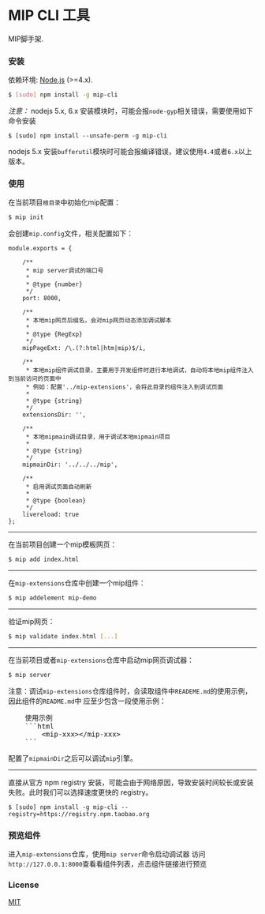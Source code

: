 # MIP CLI 工具

MIP脚手架.

### 安装

依赖环境: [Node.js](https://nodejs.org/en/) (>=4.x).

``` bash
$ [sudo] npm install -g mip-cli
```
*注意：*
nodejs 5.x, 6.x 安装模块时，可能会报`node-gyp`相关错误，需要使用如下命令安装

```
$ [sudo] npm install --unsafe-perm -g mip-cli
```
nodejs 5.x 安装`bufferutil`模块时可能会报编译错误，建议使用`4.4`或者`6.x`以上版本。

### 使用

在当前项目`根目录`中初始化mip配置：

``` bash
$ mip init
```
会创建`mip.config`文件，相关配置如下：

```
module.exports = {

    /**
     * mip server调试的端口号
     *
     * @type {number}
     */
    port: 8000,

    /**
     * 本地mip网页后缀名，会对mip网页动态添加调试脚本
     *
     * @type {RegExp}
     */
    mipPageExt: /\.(?:html|htm|mip)$/i,

    /**
     * 本地mip组件调试目录，主要用于开发组件时进行本地调试，自动将本地mip组件注入到当前访问的页面中
     * 例如：配置'../mip-extensions'，会将此目录的组件注入到调试页面
     *
     * @type {string}
     */
    extensionsDir: '',

    /**
     * 本地mipmain调试目录，用于调试本地mipmain项目
     *
     * @type {string}
     */
    mipmainDir: '../../../mip',

    /**
     * 启用调试页面自动刷新
     *
     * @type {boolean}
     */
    livereload: true
};
```

----
在当前项目创建一个mip模板网页：

``` bash
$ mip add index.html
```
----
在`mip-extensions`仓库中创建一个mip组件：

``` bash
$ mip addelement mip-demo
```
----
验证mip网页：

``` bash
$ mip validate index.html [...]
```
----
在当前项目或者`mip-extensions`仓库中启动mip网页调试器：

``` bash
$ mip server
```

注意：调试`mip-extensions`仓库组件时，会读取组件中`READEME.md`的使用示例，因此组件的`README.md`中
应至少包含一段使用示例：
<pre>
    使用示例
    ```html
        &lt;mip-xxx&gt;&lt;/mip-xxx&gt;
    ```
</pre>

配置了`mipmainDir`之后可以调试`mip`引擎。

----

直接从官方 npm registry 安装，可能会由于网络原因，导致安装时间较长或安装失败。此时我们可以选择速度更快的 registry。

```
$ [sudo] npm install -g mip-cli --registry=https://registry.npm.taobao.org
```

### 预览组件

进入`mip-extensions`仓库，使用`mip server`命令启动调试器
访问` http://127.0.0.1:8000`查看看组件列表，点击组件链接进行预览

### License

[MIT](http://opensource.org/licenses/MIT)


